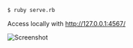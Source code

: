 ```bash
$ ruby serve.rb
```

Access locally with http://127.0.0.1:4567/


![Screenshot](http://i.imgur.com/fnZVb58.png)

